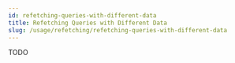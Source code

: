 ```yaml
---
id: refetching-queries-with-different-data
title: Refetching Queries with Different Data
slug: /usage/refetching/refetching-queries-with-different-data
---
```

TODO
